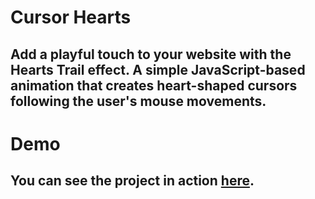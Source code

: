 # Cursor Hearts

## Add a playful touch to your website with the Hearts Trail effect. A simple JavaScript-based animation that creates heart-shaped cursors following the user's mouse movements.

# Demo

## You can see the project in action [here](https://sprhackz.github.io/Cursor_Hearts).
